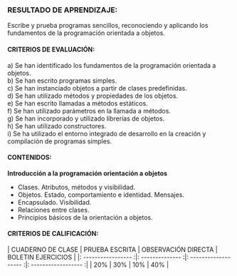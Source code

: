 ### RESULTADO DE APRENDIZAJE:
Escribe y prueba programas sencillos, reconociendo y aplicando los fundamentos de la programación orientada a objetos.	

#### CRITERIOS DE EVALUACIÓN:
a)	Se han identificado los fundamentos de la programación orientada a objetos.  
b)	Se han escrito programas simples.  
c)	Se han instanciado objetos a partir de clases predefinidas.   
d)	Se han utilizado métodos y propiedades de los objetos.  
e)	Se han escrito llamadas a métodos estáticos.  
f)	Se han utilizado parámetros en la llamada a métodos.  
g)	Se han incorporado y utilizado librerías de objetos.  
h)	Se han utilizado constructores.  
i)	Se ha utilizado el entorno integrado de desarrollo en la creación y compilación de programas simples.

#### CONTENIDOS:
**Introducción a la programación orientación a objetos**
- Clases. Atributos, métodos y visibilidad.
- Objetos. Estado, comportamiento e identidad. Mensajes.
- Encapsulado. Visibilidad.
- Relaciones entre clases.
- Principios básicos de la orientación a objetos.

#### CRITERIOS DE CALIFICACIÓN:
| CUADERNO DE CLASE | PRUEBA ESCRITA | OBSERVACIÓN DIRECTA | BOLETIN EJERCICIOS |
|: ----------------- :|: -------------- :|: ------------------- :|: ------------------ :|
| 20%               | 30%            | 10%                 | 40%                |